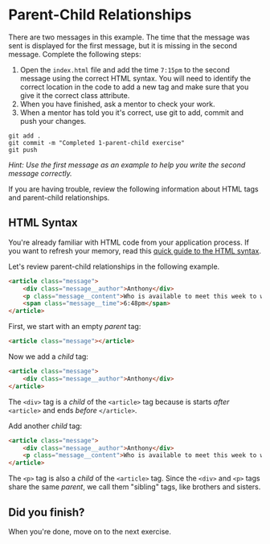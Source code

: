 # Parent-Child Relationships

There are two messages in this example. The time that the message was sent is displayed for the first message, but it is missing in the second message. Complete the following steps:

1. Open the `index.html` file and add the time `7:15pm` to the second message using the correct HTML syntax. You will need to identify the correct location in the code to add a new tag and make sure that you give it the correct class attribute.
2. When you have finished, ask a mentor to check your work.
3. When a mentor has told you it's correct, use git to add, commit and push your changes.

```
git add .
git commit -m "Completed 1-parent-child exercise"
git push
```

_Hint: Use the first message as an example to help you write the second message correctly._

If you are having trouble, review the following information about HTML tags and parent-child relationships.

## HTML Syntax

You're already familiar with HTML code from your application process. If you want to refresh your memory, read this [quick guide to the HTML syntax](http://marksheet.io/html-syntax.html).

Let's review parent-child relationships in the following example.

```html
<article class="message">
	<div class="message__author">Anthony</div>
	<p class="message__content">Who is available to meet this week to work on our group project?</p>
	<span class="message__time">6:48pm</span>
</article>
```

First, we start with an empty _parent_ tag:

```html
<article class="message"></article>
```

Now we add a _child_ tag:

```html
<article class="message">
	<div class="message__author">Anthony</div>
</article>
```

The `<div>` tag is a _child_ of the `<article>` tag because is starts _after_ `<article>` and ends _before_ `</article>`.

Add another _child_ tag:

```html
<article class="message">
	<div class="message__author">Anthony</div>
	<p class="message__content">Who is available to meet this week to work on our group project?</p>
</article>
```

The `<p>` tag is also a _child_ of the `<article>` tag. Since the `<div>` and `<p>` tags share the same _parent_, we call them "sibling" tags, like brothers and sisters.

## Did you finish?

When you're done, move on to the next exercise.

